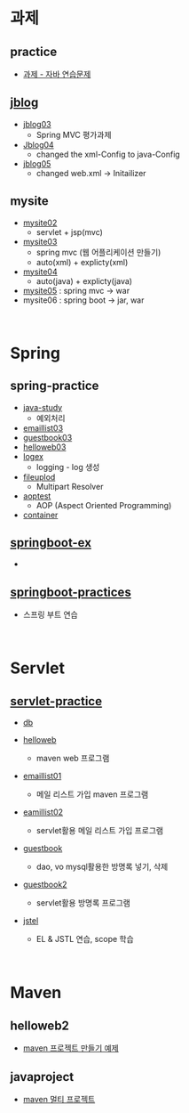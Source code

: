 # 과제
## practice
   + [과제 - 자바 연습문제](https://github.com/luster1031/JAVA_Expert_courses_Practice/tree/master/practice)

## [jblog](https://github.com/luster1031/JAVA_Expert_courses_Practice/tree/master/jblog)
   + [jblog03](https://github.com/luster1031/JAVA_Expert_courses_Practice/tree/master/jblog/jblog03) 
      + Spring MVC 평가과제
   + [Jblog04](https://github.com/luster1031/JAVA_Expert_courses_Practice/tree/master/jblog/jblog04)
      + changed the xml-Config to java-Config
   + [jblog05](https://github.com/luster1031/JAVA_Expert_courses_Practice/tree/master/jblog/jblog05)
      + changed web.xml -> Initailizer 

## mysite
   + [mysite02](https://github.com/luster1031/JAVA_Expert_courses_Practice)
      +  servlet + jsp(mvc)
   + [mysite03](https://github.com/luster1031/JAVA_Expert_courses_Practice/tree/master/mysite/mysite03)
      + spring mvc (웹 어플리케이션 만들기)
      + auto(xml) + explicty(xml)
   + [mysite04](https://github.com/luster1031/JAVA_Expert_courses_Practice/tree/master/mysite/mysite04)
      + auto(java) + explicty(java)
   + [mysite05](https://github.com/luster1031/JAVA_Expert_courses_Practice/tree/master/mysite/mysite05) : spring mvc -> war
   + mysite06 : spring boot -> jar, war

<br>


# Spring
## spring-practice
+ [java-study](https://github.com/luster1031/JAVA_Expert_courses_Practice/tree/master/java-study)
   +  예외처리 
+ [emaillist03](https://github.com/luster1031/JAVA_Expert_courses_Practice/tree/master/spring-practice/emaillist03)
+ [guestbook03](https://github.com/luster1031/JAVA_Expert_courses_Practice/tree/master/spring-practice/guestbook03)
+ [helloweb03](https://github.com/luster1031/JAVA_Expert_courses_Practice/tree/master/spring-practice/helloweb03)
+ [logex](https://github.com/luster1031/JAVA_Expert_courses_Practice/tree/master/spring-practice/logex)
   + logging - log 생성
+ [fileuplod](https://github.com/luster1031/JAVA_Expert_courses_Practice/tree/master/spring-practice/fileupload)
   +  Multipart Resolver
+ [aoptest](https://github.com/luster1031/JAVA_Expert_courses_Practice/tree/master/spring-practice/aoptest)
   +   AOP (Aspect Oriented Programming)
+ [container](https://github.com/luster1031/JAVA_Expert_courses_Practice/tree/master/spring-practice/container)

## [springboot-ex](https://github.com/luster1031/JAVA_Expert_courses_Practice/tree/master/springboot-ex)
   + 
## [springboot-practices](https://github.com/luster1031/JAVA_Expert_courses_Practice/tree/master/springboot-practices)
   + 스프링 부트 연습

<br>

# Servlet
## [servlet-practice](https://github.com/luster1031/JAVA_Expert_courses_Practice/tree/master/servlet-practice)
+ [db](https://github.com/luster1031/JAVA_Expert_courses_Practice/tree/master/servlet-practice/db)
+ [helloweb](https://github.com/luster1031/JAVA_Expert_courses_Practice/tree/master/servlet-practice/helloweb)
   + maven web 프로그램
    
+ [emaillist01](https://github.com/luster1031/JAVA_Expert_courses_Practice/tree/master/servlet-practice/emaillist01)
	+ 메일 리스트 가입 maven 프로그램

+ [eamillist02](https://github.com/luster1031/JAVA_Expert_courses_Practice/tree/master/servlet-practice/emaillist02)
   + servlet활용 메일 리스트 가입 프로그램


+ [guestbook](https://github.com/luster1031/JAVA_Expert_courses_Practice/tree/master/servlet-practice/guestbook)
   + dao, vo mysql활용한 방명록 넣기, 삭제

+ [guestbook2](https://github.com/luster1031/JAVA_Expert_courses_Practice/tree/master/servlet-practice/guestbook02)
    + servlet활용 방명록 프로그램



+ [jstel](https://github.com/luster1031/JAVA_Expert_courses_Practice/tree/master/servlet-practice/jstel)
	+ EL & JSTL 연습, scope 학습


<br>


# Maven
## helloweb2
+ [maven 프로젝트 만들기 예제](https://github.com/luster1031/JAVA_Expert_courses_Practice/tree/master/helloweb2)

## javaproject
   + [maven 멀티 프로젝트](https://github.com/luster1031/JAVA_Expert_courses_Practice/tree/master/javaproject)
